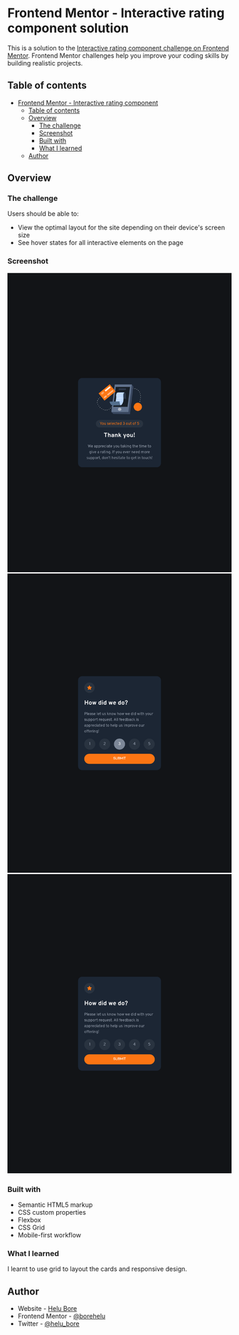 # Frontend Mentor - Interactive rating component solution

This is a solution to the [Interactive rating component challenge on Frontend Mentor](https://www.frontendmentor.io/challenges/). Frontend Mentor challenges help you improve your coding skills by building realistic projects. 

## Table of contents

- [Frontend Mentor - Interactive rating component](#frontend-mentor---interactive-rating-solution-solution)
  - [Table of contents](#table-of-contents)
  - [Overview](#overview)
    - [The challenge](#the-challenge)
    - [Screenshot](#screenshot)
    - [Built with](#built-with)
    - [What I learned](#what-i-learned)
  - [Author](#author)



## Overview

### The challenge

Users should be able to:

- View the optimal layout for the site depending on their device's screen size
- See hover states for all interactive elements on the page


### Screenshot

![](./screenshot1.png)
![](./screenshot2.png)
![](./screenshot3.png)





### Built with

- Semantic HTML5 markup
- CSS custom properties
- Flexbox
- CSS Grid
- Mobile-first workflow



### What I learned

I learnt to use grid to layout the cards and responsive design.






## Author

- Website - [Helu Bore](https://www.helubore.co.ke)
- Frontend Mentor - [@borehelu](https://www.frontendmentor.io/profile/borehelu)
- Twitter - [@helu_bore](https://www.twitter.com/helu_bore)




